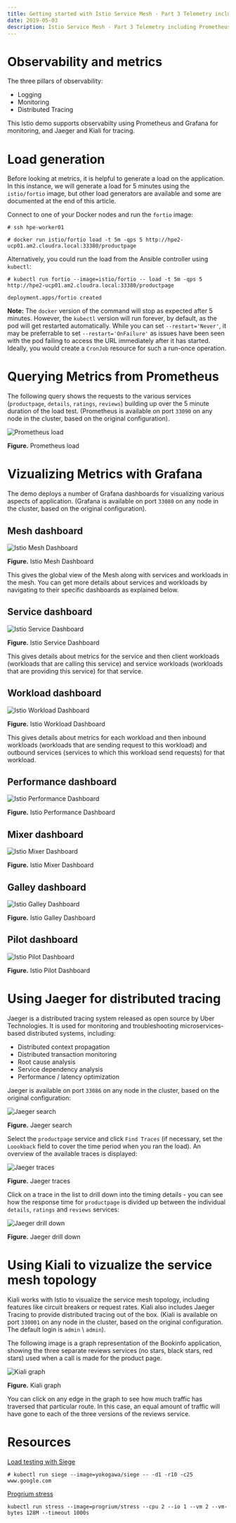 ```yaml
---
title: Getting started with Istio Service Mesh - Part 3 Telemetry including Prometheus, Grafana, Jaeger, Kiali
date: 2019-05-03
description: Istio Service Mesh - Part 3 Telemetry including Prometheus, Grafana, Jaeger, Kiali
---
```



# Observability and metrics

The three pillars of observability:

- Logging
- Monitoring
- Distributed Tracing

This Istio demo supports observabilty using Prometheus and Grafana for monitoring, and Jaeger and Kiali for tracing.


# Load generation

Before looking at metrics, it is helpful to generate a load on the application. In this instance, we will generate a load for 5 minutes using
the `istio/fortio` image, but other load generators are available and some are documented at the end of this 
article.


Connect to one of your Docker nodes and run the `fortio` image:
```
# ssh hpe-worker01 

# docker run istio/fortio load -t 5m -qps 5 http://hpe2-ucp01.am2.cloudra.local:33380/productpage
```

Alternatively, you could run the load from the Ansible controller using `kubectl`:

```
# kubectl run fortio --image=istio/fortio -- load -t 5m -qps 5 http://hpe2-ucp01.am2.cloudra.local:33380/productpage

deployment.apps/fortio created
```

**Note:** The `docker` version of the command will stop as expected after 5 minutes. 
However, the `kubectl` version will run forever, by default, as the pod will get restarted 
automatically. While you can set `--restart='Never'`, it may be preferrable to set `--restart='OnFailure'`
as issues have been seen with the pod failing to access the URL immediately after it has started. Ideally, 
you would create a `CronJob` resource for such a run-once operation.



# Querying Metrics from Prometheus

The following query shows the requests to the various services (`productpage`, `details`, `ratings`, `reviews`) building 
up over the 5 minute duration of the load test. (Prometheus is available on port `33090` on any node in the cluster,  based on the original configuration).

![Prometheus load][media-prom-load-png]

**Figure.** Prometheus load



# Vizualizing Metrics with Grafana

The demo deploys a number of Grafana dashboards for visualizing various aspects of application. (Grafana is available on port `33080` on any node in the cluster,  based on the original configuration).

## Mesh dashboard
![Istio Mesh Dashboard][media-istio-mesh-png]

**Figure.** Istio Mesh Dashboard

This gives the global view of the Mesh along with services and workloads in the mesh. You can get more details about services and workloads by navigating to their specific dashboards as explained below.

## Service dashboard
![Istio Service Dashboard][media-istio-service-png]

**Figure.** Istio Service Dashboard

This gives details about metrics for the service and then client workloads (workloads that are calling this service) and service workloads (workloads that are providing this service) for that service.

## Workload dashboard
![Istio Workload Dashboard][media-istio-workload-png]

**Figure.** Istio Workload Dashboard

This gives details about metrics for each workload and then inbound workloads (workloads that are sending request to this workload) and outbound services (services to which this workload send requests) for that workload.


## Performance dashboard
![Istio Performance Dashboard][media-istio-performance-png]

**Figure.** Istio Performance Dashboard





## Mixer dashboard
![Istio Mixer Dashboard][media-istio-mixer-png]

**Figure.** Istio Mixer Dashboard



## Galley dashboard
![Istio Galley Dashboard][media-istio-galley-png]

**Figure.** Istio Galley Dashboard


## Pilot dashboard
![Istio Pilot Dashboard][media-istio-pilot-png]

**Figure.** Istio Pilot Dashboard



# Using Jaeger for distributed tracing

Jaeger is a distributed tracing system released as open source by Uber Technologies. It is used for monitoring and troubleshooting microservices-based distributed systems, including:

- Distributed context propagation
- Distributed transaction monitoring
- Root cause analysis
- Service dependency analysis
- Performance / latency optimization


Jaeger is available on port `33086` on any node in the cluster,  based on the original configuration:

![Jaeger search][media-jaeger-search-png]

**Figure.** Jaeger search

Select the `productpage` service and click `Find Traces` (if necessary, set the `Loookback` field to cover the time period when you ran the load). An overview of the available traces is displayed:


![Jaeger traces][media-jaeger-traces-png]

**Figure.** Jaeger traces

Click on a trace in the list to drill down into the timing details - you can see how the response time for 
`productpage` is divided up between the individual `details`, `ratings` and `reviews` services:

![Jaeger drill down][media-jaeger-drill-down-png]

**Figure.** Jaeger drill down


# Using Kiali to vizualize the service mesh topology

Kiali works with Istio to visualize the service mesh topology, including features like circuit breakers or request rates. Kiali also includes Jaeger Tracing to provide distributed tracing out of the box. (Kiali is available 
on port `330001` on any node in the cluster,  based on the original configuration. The default login is `admin` \ `admin`).

The following image is a graph representation of the Bookinfo application, showing the three separate reviews services (no stars, black stars, red stars) used when a call is made for the product page.

![Kiali graph][media-kiali-all-png]

**Figure.** Kiali graph

You can click on any edge in the graph to see how much traffic has traversed that particular route. In this case,
an equal amount of traffic will have gone to each of the three versions of the reviews service.


# Resources

[Load testing with Siege](https://www.linode.com/docs/tools-reference/tools/load-testing-with-siege/)
```
# kubectl run siege --image=yokogawa/siege -- -d1 -r10 -c25 www.google.com
```


[Progrium stress](https://github.com/progrium/docker-stress)
```
kubectl run stress --image=progrium/stress --cpu 2 --io 1 --vm 2 --vm-bytes 128M --timeout 1000s
```

[media-prom-load-png]:<./media/prom-load.png> "Figure: Prometheus load"
[media-istio-performance-png]:<./media/istio-performance.png> "Figure: Istio Performance Dashboard"
[media-istio-service-png]:<./media/istio-service.png> "Figure: Istio Service Dashboard"
[media-istio-workload-png]:<./media/istio-workload.png> "Figure: Istio Workload Dashboard"
[media-istio-mesh-png]:<./media/istio-mesh.png> "Figure: Istio Mesh Dashboard"
[media-istio-mixer-png]:<./media/istio-mixer.png> "Figure: Istio Mixer Dashboard"
[media-istio-galley-png]:<./media/istio-galley.png> "Figure: Istio Galley Dashboard"
[media-istio-pilot-png]:<./media/istio-pilot.png> "Figure: Istio Pilot Dashboard"


[media-jaeger-search-png]:<./media/jaeger-search.png> "Figure: Jaeger search"
[media-jaeger-traces-png]:<./media/jaeger-traces.png> "Figure: Jaeger traces"
[media-jaeger-drill-down-png]:<./media/jaeger-drill-down.png> "Figure: Jaeger drill down"

[media-kiali-all-png]:<./media/kiali-all.png> "Figure: Kiali graph"
